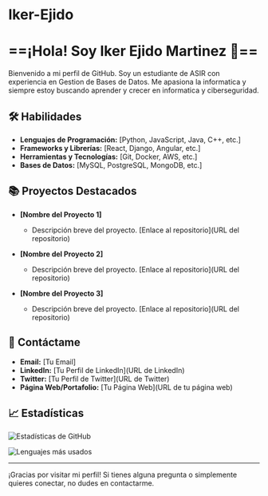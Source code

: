 # Iker-Ejido
# ==¡Hola! Soy Iker Ejido Martinez 👋==

Bienvenido a mi perfil de GitHub. Soy un estudiante de ASIR con experiencia en Gestion de Bases de Datos. Me apasiona la informatica y siempre estoy buscando aprender y crecer en informatica y ciberseguridad.

## 🛠 Habilidades

- **Lenguajes de Programación:** [Python, JavaScript, Java, C++, etc.]
- **Frameworks y Librerías:** [React, Django, Angular, etc.]
- **Herramientas y Tecnologías:** [Git, Docker, AWS, etc.]
- **Bases de Datos:** [MySQL, PostgreSQL, MongoDB, etc.]

## 📚 Proyectos Destacados

- **[Nombre del Proyecto 1]**
  - Descripción breve del proyecto. [Enlace al repositorio](URL del repositorio)
  
- **[Nombre del Proyecto 2]**
  - Descripción breve del proyecto. [Enlace al repositorio](URL del repositorio)

- **[Nombre del Proyecto 3]**
  - Descripción breve del proyecto. [Enlace al repositorio](URL del repositorio)

## 💬 Contáctame

- **Email:** [Tu Email]
- **LinkedIn:** [Tu Perfil de LinkedIn](URL de LinkedIn)
- **Twitter:** [Tu Perfil de Twitter](URL de Twitter)
- **Página Web/Portafolio:** [Tu Página Web](URL de tu página web)

## 📈 Estadísticas

![Estadísticas de GitHub](https://github-readme-stats.vercel.app/api?username=Skkeri&show_icons=true&count_private=true&hide_title=true&hide=prs&theme=dark)

![Lenguajes más usados](https://github-readme-stats.vercel.app/api/top-langs/?username=Skkeri&layout=compact&theme=dark)

---

¡Gracias por visitar mi perfil! Si tienes alguna pregunta o simplemente quieres conectar, no dudes en contactarme.
